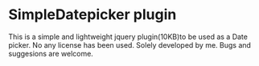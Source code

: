 SimpleDatepicker plugin
======
This is a simple and lightweight jquery plugin(10KB)to be used as a Date picker.
No any license has been used. Solely developed by me. Bugs and suggesions are welcome.
